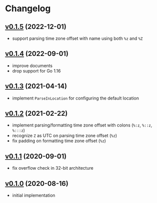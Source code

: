 # Changelog
## [v0.1.5](https://github.com/gozelle/timefmt/compare/v0.1.4..v0.1.5) (2022-12-01)
* support parsing time zone offset with name using both `%z` and `%Z`

## [v0.1.4](https://github.com/gozelle/timefmt/compare/v0.1.3..v0.1.4) (2022-09-01)
* improve documents
* drop support for Go 1.16

## [v0.1.3](https://github.com/gozelle/timefmt/compare/v0.1.2..v0.1.3) (2021-04-14)
* implement `ParseInLocation` for configuring the default location

## [v0.1.2](https://github.com/gozelle/timefmt/compare/v0.1.1..v0.1.2) (2021-02-22)
* implement parsing/formatting time zone offset with colons (`%:z`, `%::z`, `%:::z`)
* recognize `Z` as UTC on parsing time zone offset (`%z`)
* fix padding on formatting time zone offset (`%z`)

## [v0.1.1](https://github.com/gozelle/timefmt/compare/v0.1.0..v0.1.1) (2020-09-01)
* fix overflow check in 32-bit architecture

## [v0.1.0](https://github.com/gozelle/timefmt/compare/2c02364..v0.1.0) (2020-08-16)
* initial implementation
